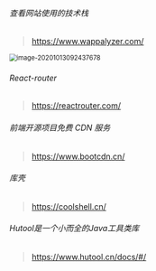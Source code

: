 ###### 查看网站使用的技术栈

> https://www.wappalyzer.com/

<img src="C:\Users\qifom\AppData\Roaming\Typora\typora-user-images\image-20201013092437678.png" alt="image-20201013092437678" style="zoom: 80%;" />



###### React-router

> https://reactrouter.com/

###### 前端开源项目免费 CDN 服务

> https://www.bootcdn.cn/

###### 库壳

> https://coolshell.cn/

###### Hutool是一个小而全的Java工具类库

> https://www.hutool.cn/docs/#/
